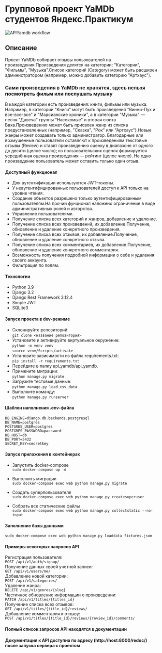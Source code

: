 # Групповой проект YaMDb студентов Яндекс.Практикум

![APIYamdb workflow](https://github.com/aanastasiapetrova/yamdb_final/workflows/yamdb_workflow/badge.svg)

## Описание

Проект YaMDb собирает отзывы пользователей на произведения.Произведения делятся на категории: "Категории", "Фильмы", "Музыка".Список категорий (Category) может быть расширен администратором (например, можно добавить категорию "Артхаус").
  
### Сами произведения в YaMDb не хранятся, здесь нельзя посмотреть фильм или послушать музыку

В каждой категории есть произведения: книги, фильмы или музыка. Например, в категории "Книги" могут быть произведения "Винни-Пух и все-все-все" и "Марсианские хроники", а в категории "Музыка" — песня "Давеча" группы "Насекомые" и вторая сюита Баха.Произведению может быть присвоен жанр из списка предустановленных (например, "Сказка", "Рок" или "Артхаус").Новые жанры может создавать только администратор.
Благодарные или возмущённые пользователи оставляют к произведениям текстовые отзывы (Review) и ставят произведению оценку в диапазоне от одного до десяти (целое число); из пользовательских оценок формируется усреднённая оценка произведения — рейтинг (целое число). На одно произведение пользователь может оставить только один отзыв.

#### Доступный функционал

- Для аутентификации используются JWT-токены.
- У неаутентифицированных пользователей доступ к API только на уровне чтения.
- Создание объектов разрешено только аутентифицированным пользователям.На прочий фунционал наложено ограничение в виде административных ролей и авторства.
- Управление пользователями.
- Получение списка всех категорий и жанров, добавление и удаление.
- Получение списка всех произведений, их добавление.Получение, обновление и удаление конкретного произведения.
- Получение списка всех отзывов, их добавление.Получение, обновление и удаление конкретного отзыва.  
- Получение списка всех комментариев, их добавление.Получение, обновление и удаление конкретного комментария.
- Возможность получения подробной информации о себе и удаления своего аккаунта.
- Фильтрация по полям.



#### Технологии

- Python 3.9
- Django 3.2
- Django Rest Framework 3.12.4
- Simple JWT
- SQLite3

#### Запуск проекта в dev-режиме

- Склонируйте репозиторий:  
``` git clone <название репозитория> ```    
- Установите и активируйте виртуальное окружение:  
``` python -m venv venv ```  
``` source venv/Scripts/activate ``` 
- Установите зависимости из файла requirements.txt:   
``` pip install -r requirements.txt ```
- Перейдите в папку api_yamdb/api_yamdb.
- Примените миграции:   
``` python manage.py migrate ```
- Загрузите тестовые данные:  
``` python manage.py load_csv_data ```
- Выполните команду:   
``` python manage.py runserver ```

#### Шаблон наполнения .env-файла

``` DB_ENGINE=django.db.backends.postgresql ``` </br>
``` DB_NAME=postgres ``` </br>
``` POSTGRES_USER=postgres ``` </br>
``` POSTGRES_PASSWORD=password ``` </br>
``` DB_HOST=db ``` </br>
``` DB_PORT=5432 ``` </br>
``` SECRET_KEY=secretkey ``` </br>

#### Запуск приложения в контейнерах

- Запустить docker-compose </br>
```sudo docker-compose up -d```

- Выполнить миграции </br>
```sudo docker-compose exec web python manage.py migrate``` 

- Создать суперпользователя </br>
```sudo docker-compose exec web python manage.py createsuperuser```

- Собрать все статические файлы </br>
```sudo docker-compose exec web python manage.py collectstatic --no-input```

#### Заполнение базы данными
```sudo docker-compose exec web python manage.py loaddata fixtures.json```

#### Примеры некоторых запросов API

Регистрация пользователя:  
``` POST /api/v1/auth/signup/ ```  
Получение данных своей учетной записи:  
``` GET /api/v1/users/me/ ```  
Добавление новой категории:  
``` POST /api/v1/categories/ ```  
Удаление жанра:  
``` DELETE /api/v1/genres/{slug} ```  
Частичное обновление информации о произведении:  
``` PATCH /api/v1/titles/{titles_id} ```  
Получение списка всех отзывов:  
``` GET /api/v1/titles/{title_id}/reviews/ ```   
Добавление комментария к отзыву:  
``` POST /api/v1/titles/{title_id}/reviews/{review_id}/comments/ ```    

#### Полный список запросов API находятся в документации
#### Документация к API доступна по адресу (http://host:8000/redoc/) после запуска сервера с проектом
